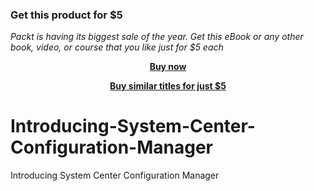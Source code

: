 
### Get this product for $5

<i>Packt is having its biggest sale of the year. Get this eBook or any other book, video, or course that you like just for $5 each</i>


<b><p align='center'>[Buy now](https://packt.link/9781786460295)</p></b>


<b><p align='center'>[Buy similar titles for just $5](https://subscription.packtpub.com/search)</p></b>


# Introducing-System-Center-Configuration-Manager
Introducing System Center Configuration Manager
